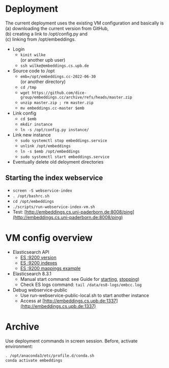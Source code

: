 # Deployment

The current deployment uses the existing VM configuration and basically is  
(a) downloading the current version from GitHub,  
(b) creating a link to /opt/config.py and  
(c) linking from /opt/embeddings.

- Login
    - `kinit wilke`  
      (or another upb user)
    - `ssh wilke@embeddings.cs.upb.de`
- Source code to /opt
    - `emb=/opt/embeddings.cc-2022-06-30`  
      (or another directory)
    - `cd /tmp`
    - `wget https://github.com/dice-group/embeddings.cc/archive/refs/heads/master.zip`
    - `unzip master.zip ; rm master.zip`
    - `mv embeddings.cc-master $emb`
- Link config
    - `cd $emb`
    - `mkdir instance`
    - `ln -s /opt/config.py instance/`
- Link new instance
    - `sudo systemctl stop embeddings.service`
    - `unlink /opt/embeddings`
    - `ln -s $emb /opt/embeddings`
    - `sudo systemctl start embeddings.service`
- Eventually delete old deloyment directories


## Starting the index webservice

- `screen -S webservice-index`
- `. /opt/bashrc.sh`
- `cd /opt/embeddings`
- `./scripts/run-webservice-index-vm.sh`
- Test: [http://embeddings.cs.uni-paderborn.de:8008/ping](http://embeddings.cs.uni-paderborn.de:8008/ping)


# VM config overview

- Elasticsearch API
    - [ES :9200 version](https://embeddings.cs.upb.de:9200/)
    - [ES :9200 indexes](https://embeddings.cs.upb.de:9200/_cat/indices)
    - [ES :9200 mappings example](https://embeddings.cs.upb.de:9200/dbpedia_en_fr_15k_procrustes/_mapping)
- Elasticsearch 8.3.1
    - Manual start command: see Guide for [starting](https://www.elastic.co/guide/en/elasticsearch/reference/8.3/starting-elasticsearch.html), [stopping](https://www.elastic.co/guide/en/elasticsearch/reference/8.3/stopping-elasticsearch.html))
    - Check ES logs command: `tail /data/es8-logs/embcc.log`
- Debug webservice-public
    - Use run-webservice-public-local.sh to start another instance
    - Access at [http://embeddings.cs.upb.de:1337](http://embeddings.cs.upb.de:1337)

# Archive

Use deployment commands in screen session.
Before, activate environment:

```bash
. /opt/anaconda3/etc/profile.d/conda.sh
conda activate embeddings
```